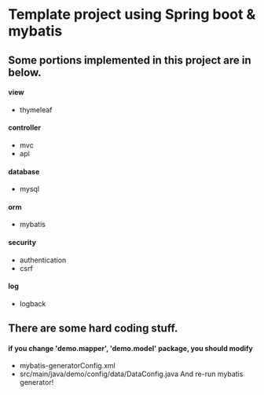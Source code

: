 # Template project using Spring boot & mybatis

## Some portions implemented in this project are in below.
#### view
* thymeleaf
#### controller
* mvc
* api
#### database
* mysql
#### orm
* mybatis
#### security
* authentication
* csrf
#### log
* logback

## There are some hard coding stuff. 
#### if you change 'demo.mapper', 'demo.model' package, you should modify
* mybatis-generatorConfig.xml 
* src/main/java/demo/config/data/DataConfig.java 
And re-run mybatis generator!

